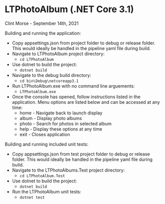 # LTPhotoAlbum (.NET Core 3.1)
Clint Morse - September 14th, 2021

Building and running the application:
  - Copy appsettings.json from project folder to debug or release folder.  This would ideally be handled in the pipeline yaml file during build.
  - Navigate to LTPhotoAlbum project directory:
    - ```cd LTPhotoAlbum```
  - Use dotnet to build the project:
    - ```dotnet build```
  - Navigate to the debug build directory:
    - ```cd bin\Debug\netcoreapp3.1```
  - Run LTPhotoAlbum.exe with no command line arguements:
    - ```LTPhotoAlbum.exe```
  - Once the console has opened, follow instructions listed in the application.  Menu options are listed below and can be accessed at any time:
    - home - Navigate back to launch display
    - album - Display photo albums
    - photo - Search for photos in selected album
    - help - Display these options at any time
    - exit - Closes application

Building and running included unit tests:
  - Copy appsettings.json from test project folder to debug or release folder.  This would ideally be handled in the pipeline yaml file during build.
  - Navigate to the LTPhotoAlbums.Test project directory:
    - ```cd LTPhotoAlbum.Test```
  - Use dotnet to build the project:
    - ```dotnet build```
  - Run the LTPhotoAlbum unit tests:
    - ```dotnet test```
